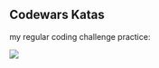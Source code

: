 ## Codewars Katas

my regular coding challenge practice: 

<a href="https://www.codewars.com/users/gunnar.miklis">

![](https://www.codewars.com/users/gunnar.miklis/badges/small?theme=light)

</a>